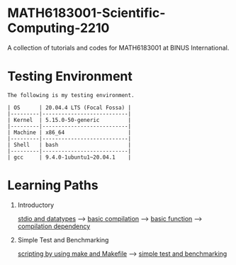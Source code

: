 # MATH6183001-Scientific-Computing-2210

A collection of tutorials and codes for MATH6183001 at BINUS International.

# Testing Environment

    The following is my testing environment.     
    
    | OS      | 20.04.4 LTS (Focal Fossa) |
    |---------|---------------------------|
    | Kernel  | 5.15.0-50-generic         |
    |---------|---------------------------|
    | Machine | x86_64                    |
    |---------|---------------------------|
    | Shell   | bash                      |
    |---------|---------------------------|
    | gcc     | 9.4.0-1ubuntu1~20.04.1    |

# Learning Paths

1. Introductory

    [stdio and datatypes](https://github.com/MATH6183001-Scientific-Computing-2210/basic-c/tree/main/01-printf-datatype) --> [basic compilation](https://github.com/MATH6183001-Scientific-Computing-2210/basic-compilation-using-gcc/tree/main/01-single-file) --> [basic function](https://github.com/MATH6183001-Scientific-Computing-2210/basic-c/tree/main/02-basic-function) --> [compilation dependency](https://github.com/MATH6183001-Scientific-Computing-2210/basic-compilation-using-gcc/tree/main/02-multiple-files)

2. Simple Test and Benchmarking

    [scripting by using make and Makefile](https://github.com/MATH6183001-Scientific-Computing-2210/basic-compilation-using-gcc/tree/main/03-makefile) --> [simple test and benchmarking](https://github.com/MATH6183001-Scientific-Computing-2210/basic-c/tree/main/03-simple-benchmark)
    